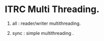 ITRC Multi Threading.
======================================

1. all :  reader/writer multithreading.

2. sync : simple multithreading .




